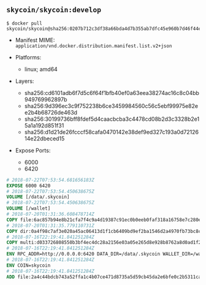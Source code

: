 ## `skycoin/skycoin:develop`

```console
$ docker pull skycoin/skycoin@sha256:0207b712c3df38a66bda4d7b355ab7dfc45e960b7d46f44ef4f40f454860ff68
```

- Manifest MIME: `application/vnd.docker.distribution.manifest.list.v2+json`
- Platforms:
	- linux; amd64

- Layers:
    - sha256:cd6101adb6f7d5c6f64f1bfb40ef0a63eea38274ac16c8c04bb949769962897b
    - sha256:9d396ec3c9f752238b6ce3459984560c56c5ebf99975e82ee2b4b68726de463d
    - sha256:30199736bff8fdef5d4caacbcba3c4478cd08b2d3c3328b2e15a1a192d851f31
    - sha256:d1d21de26fcccf58cafa0470142e38def9ed327c193a0d7212614e22dbeced15

- Expose Ports:
	- 6000
    - 6420

```dockerfile
# 2018-07-22T07:53:54.681656183Z
EXPOSE 6000 6420
# 2018-07-22T07:53:54.450638675Z
VOLUME [/data/.skycoin]
# 2018-07-22T07:53:54.450638675Z
VOLUME [/wallet]
# 2018-07-20T01:31:36.608478714Z
COPY file:6ac857b94e8b21cfa7f4c9a4d19387c91ec0b0eeb0faf318a16758e7c280e791 in /usr/local/bin/docker_launcher.sh
# 2018-07-20T01:31:35.779110731Z
COPY dir:0a4f98c7af3e020a45ac06413d1f1cb6409bd9ef2ba1546d2a4970fb73bc8c31 in /usr/local/skycoin/src/gui/static
# 2018-07-16T22:19:41.841251284Z
COPY multi:d033726808550b3bf4ec4dc28a2156e03a05e265d8e928b8762a8d0ad1f2583e in /usr/bin/
# 2018-07-16T22:19:41.841251284Z
ENV RPC_ADDR=http://0.0.0.0:6420 DATA_DIR=/data/.skycoin WALLET_DIR=/wallet WALLET_NAME=.wlt
# 2018-07-16T22:19:41.841251284Z
ENV COIN=skycoin
# 2018-07-16T22:19:41.841251284Z
ADD file:2a4c44bdcb743a52ffa1c4b07ce471d8735a5d59cb45da2e6bfe0c2b5311ca90 in /
```
